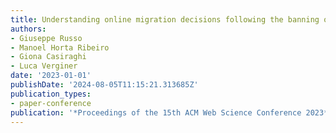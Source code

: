 ```yaml
---
title: Understanding online migration decisions following the banning of radical communities
authors:
- Giuseppe Russo
- Manoel Horta Ribeiro
- Giona Casiraghi
- Luca Verginer
date: '2023-01-01'
publishDate: '2024-08-05T11:15:21.313685Z'
publication_types:
- paper-conference
publication: '*Proceedings of the 15th ACM Web Science Conference 2023*'
---
```

